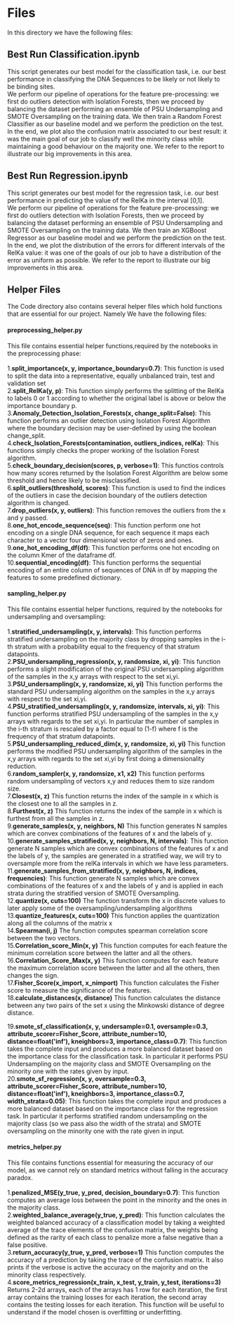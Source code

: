 # Files
In this directory we have the following files:

## Best Run Classification.ipynb
This script generates our best model for the classification task, i.e. our best performance in classifying the DNA Sequences to be likely or not likely to be binding sites. <br>
We perform our pipeline of operations for the feature pre-processing: we first do outliers detection with Isolation Forests, then we proceed by balancing the dataset performing an ensemble of PSU Undersampling and SMOTE Oversampling on the training data. We then train a Random Forest Classifier as our baseline model and we perform the prediction on the test. In the end, we plot also the confusion matrix associated to our best result: it was the main goal of our job to classify well the minority class while maintaining a good behaviour on the majority one. We refer to the report to illustrate our big improvements in this area.

## Best Run Regression.ipynb
This script generates our best model for the regression task, i.e. our best performance in predicting the value of the RelKa in the interval [0,1].<br>
We perform our pipeline of operations for the feature pre-processing: we first do outliers detection with Isolation Forests, then we proceed by balancing the dataset performing an ensemble of PSU Undersampling and SMOTE Oversampling on the training data. We then train an XGBoost Regressor as our baseline model and we perform the prediction on the test. 
In the end, we plot the distribution of the errors for different intervals of the RelKa value: it was one of the goals of our job to have a distribution of the error as uniform as possible. We refer to the report to illustrate our big improvements in this area.

## Helper Files
The Code directory also contains several helper files which hold functions that are essential for our project. Namely We have the following files:

#### preprocessing_helper.py
This file contains essential helper functions,required by the notebooks in the preprocessing phase:<br><br>
1.**split_importance(x, y, importance_boundary=0.7)**: This function is used to split the data into a representative, equally unbalanced train, test and validation set<br>
2.**split_RelKa(y, p)**: This function simply performs the splitting of the RelKa to labels 0 or 1 according to whether the original label is above or below the importance boundary p. <br>
3.**Anomaly_Detection_Isolation_Forests(x, change_split=False)**: This function performs an outlier detection using Isolation Forest Algorithm where the boundary decision may be user-defined by using the boolean change_split. <br>
4.**check_Isolation_Forests(contamination, outliers_indices, relKa)**: This functions simply checks the proper working of the Isolation Forest algorithm. <br>
5.**check_boundary_decision(scores, p, verbose=1)**: This functios controls how many scores returned by the Isolation Forest Algorithm are below some threshold and hence likely to be misclassified. <br>
6.**split_outliers(threshold, scores)**: This function is used to find the indices of the outliers in case the decision boundary of the outliers detection algorithm is changed. <br>
7.**drop_outliers(x, y, outliers)**: This function removes the outliers from the x and y passed. <br>
8.**one_hot_encode_sequence(seq)**: This function perform one hot encoding on a single DNA sequence, for each sequence it maps each character to a vector
    four dimensional vector of zeros and ones. <br>
9.**one_hot_encoding_df(df)**: This function performs one hot encoding on the column Kmer of the dataframe df. <br>
10.**sequential_encoding(df)**: This function performs the sequential encoding of an entire column of sequences of DNA in df by mapping the features to some predefined dictionary. <br>

#### sampling_helper.py
This file contains essential helper functions, required by the notebooks for undersampling and oversampling:<br><br>
1.**stratified_undersampling(x, y, intervals)**: This function performs stratified undersampling on the majority class by dropping samples in the i-th stratum with a probability equal to the frequency of that stratum datapoints. <br>
2.**PSU_undersampling_regression(x, y, randomsize, xi, yi)**:  This function performs a slight modification of the original PSU undersampling algorithm of the samples in the x,y arrays with respect to the set xi,yi. <br>
3.**PSU_undersampling(x, y, randomsize, xi, yi)** This function performs the standard PSU undersampling algorithm on the samples in the x,y arrays
  with respect to the set xi,yi. <br>
4.**PSU_stratified_undersampling(x, y, randomsize, intervals, xi, yi)**: This function performs stratified PSU undersampling of the samples in the x,y arrays
with regards to the set xi,yi. In particular the number of samples in the i-th stratum is rescaled by a factor equal to (1-f) where f is the frequency of that stratum datapoints. <br> 
5.**PSU_undersampling_reduced_dim(x, y, randomsize, xi, yi)** This function performs the modified PSU undersampling algorithm of the samples in the x,y arrays with regards to
  the set xi,yi by first doing a dimensionality reduction. <br>
6.**random_sampler(x, y, randomsize, x1, x2)** This function performs random undersampling of vectors x,y and reduces them to
  size random size. <br>
7.**Closest(x, z)** This function returns the index of the sample in x which is the closest one to all the samples in z. <br>
8.**Furthest(x, z)** This function returns the index of the sample in x which is furthest from all the samples in z. <br>
9.**generate_samples(x, y, neighbors, N)** This function generates N samples which are convex combinations of the features of x and the labels of y. <br>
10.**generate_samples_stratified(x, y, neighbors, N, intervals)**: This function generate N samples which are convex combinations of
the features of x and the labels of y, the samples are generated in a stratified way, we will try to oversample
more from the relKa intervals in which we have less parameters. <br>
11.**generate_samples_from_stratified(x, y, neighbors, N, indices, frequencies)**: This function generate N samples which are convex combinations of
    the features of x and the labels of y and is applied in each strata during the stratified version of SMOTE Oversampling. <br>
12.**quantize(x, cuts=100)** The function transform the x in discrete values to later apply some of the oversampling/undersampling algorithms<br>
13.**quantize_features(x, cuts=100)** This function applies the quantization along all the columns of the matrix x<br>
14.**Spearman(i, j)** The function computes spearman correlation score between the two vectors.<br>
15.**Correlation_score_Min(x, y)** This function computes for each feature the minimum correlation score between the latter and all the others. <br>
16.**Correlation_Score_Max(x, y)** This function computes for each feature the maximum correlation score between the latter and all the others, then changes the sign.<br>
17.**Fisher_Score(x_import, x_nimport)** This function calculates the Fisher score to measure the significance of the features.<br>
18.**calculate_distances(x, distance)** This function calculates the distance between any two pairs of the set x using the Minkowski distance of degree distance. <br>

19.**smote_sf_classification(x, y, undersample=0.1, oversample=0.3, attribute_scorer=Fisher_Score,
                            attribute_number=10, distance=float('inf'), kneighbors=3, importance_class=0.7)**: This function takes the complete input and produces a more balanced dataset based on the importance class for the classification task. In particular it performs PSU Undersampling on the majority class and SMOTE Oversampling on the minority one with the rates given by input. <br>
20.**smote_sf_regression(x, y, oversample=0.3, attribute_scorer=Fisher_Score,
                            attribute_number=10, distance=float('inf'), kneighbors=3, importance_class=0.7, width_strata=0.05)**: This function takes the complete input and produces a more balanced dataset based on the importance class for the regression task. In particular it performs stratified random undersampling on the majority class (so we pass also the width of the strata) and SMOTE oversampling on the minority one with the rate given in input. <br>


#### metrics_helper.py
This file contains functions essential for measuring the accuracy of our model, as we cannot rely on standard metrics without falling in the accuracy paradox. <br><br>
1.**penalized_MSE(y_true, y_pred, decision_boundary=0.7)**: This function computes an average loss between the point in the minority and the ones in the majority class. <br>
2.**weighted_balance_average(y_true, y_pred)**: This function calculates the weighted balanced accuracy of a classification model by taking a weighted average of the trace elements of the confusion matrix, the weights being defined as the rarity of each class to penalize more a false negative than a false positive. <br>
3.**return_accuracy(y_true, y_pred, verbose=1)** This function computes the accuracy of a prediction by taking the trace of the confusion matrix. It also prints if the verbose is active the accuracy on the majority and on the minority class respectively. <br>
4.**score_metrics_regression(x_train, x_test, y_train, y_test, iterations=3)** Returns 2-2d arrays, each of the arrays has 1 row for each iteration, the first array contains the training losses for each iteration, the second array contains the testing losses for each iteration. This function will be useful to
understand if the model chosen is overfitting or underfitting.<br>
